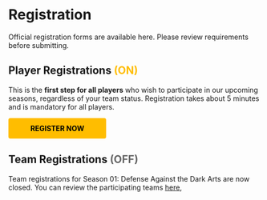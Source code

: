 # Registration
Official registration forms are available here. Please review requirements before submitting.


## Player Registrations <span style="color:#ffbd00">(ON)</span>

This is the **first step for all players** who wish to participate in our upcoming seasons, regardless of your team status. Registration takes about 5 minutes and is mandatory for all players. 

<a href="https://docs.google.com/forms/d/e/1FAIpQLSfqySg8FSZF3yu_di3j-2J1hU1jBVqW8_5ZyxjiDqL6WexAug/viewform?usp=sf_link"  target="_blank" style="display: inline-block; padding: 12px 44px; background-color: #ffbd00; color: black; text-decoration: none; font-weight: bold; border-radius: 4px; text-align: center;">REGISTER NOW</a> 


## Team Registrations <span style="color:#666666">(OFF)</span>

Team registrations for Season 01: Defense Against the Dark Arts are now closed. You can review the participating teams [here](/season/01/team-rosters.md), 
